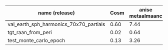 
| name (release) | Cosm | anise metaalmaanc | anise bytes |
| -- | -- | -- | -- |
| val_earth_sph_harmonics_70x70_partials | 0.60 | 7.44 | 7.33 |
| tgt_raan_from_peri | 0.02 | 0.64 | 0.02 |
| test_monte_carlo_epoch | 0.13 | 3.26 | 2.68 |